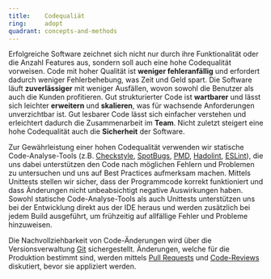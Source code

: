```yaml
---
title:    Codequaliät  
ring:     adopt  
quadrant: concepts-and-methods
---
```


Erfolgreiche Software zeichnet sich nicht nur durch ihre Funktionalität oder die Anzahl Features aus, sondern soll auch
eine hohe Codequalität vorweisen. Code mit hoher Qualität ist **weniger fehleranfällig** und erfordert dadurch weniger
Fehlerbehebung, was Zeit und Geld spart. Die Software läuft **zuverlässiger** mit weniger Ausfällen, wovon sowohl die
Benutzer als auch die Kunden profitieren. Gut strukturierter Code ist **wartbarer** und lässt sich leichter
**erweitern** und **skalieren**, was für wachsende Anforderungen unverzichtbar ist. Gut lesbarer Code lässt sich
einfacher verstehen und erleichtert dadurch die Zusammenarbeit im **Team**. Nicht zuletzt steigert eine hohe
Codequalität auch die **Sicherheit** der Software.

Zur Gewährleistung einer hohen Codequalität verwenden wir statische Code-Analyse-Tools (z.B. [Checkstyle][checkstyle],
[SpotBugs][spotbugs], [PMD][pmd], [Hadolint][hadolint], [ESLint][eslint]), die uns dabei unterstützen den Code nach
möglichen Fehlern und Problemen zu untersuchen und uns auf Best Practices aufmerksam machen. Mittels Unittests stellen
wir sicher, dass der Programmcode korrekt funktioniert und dass Änderungen nicht unbeabsichtigt negative Auswirkungen
haben. Sowohl statische Code-Analyse-Tools als auch Unittests unterstützen uns bei der Entwicklung direkt aus der IDE
heraus und werden zusätzlich bei jedem Build ausgeführt, um frühzeitig auf allfällige Fehler und Probleme hinzuweisen.

Die Nachvollziehbarkeit von Code-Änderungen wird über die Versionsverwaltung [Git][git] sichergestellt. Änderungen,
welche für die Produktion bestimmt sind, werden mittels [Pull Requests][pull-request] und [Code-Reviews][code-reviews]
diskutiert, bevor sie appliziert werden.

[checkstyle]: https://checkstyle.github.io
[spotbugs]: https://spotbugs.github.io/
[pmd]: https://pmd.github.io/
[hadolint]: https://hadolint.github.io/hadolint/
[eslint]: https://eslint.org/
[git]: https://git-scm.com/
[pull-request]: https://www.atlassian.com/git/tutorials/making-a-pull-request
[code-reviews]: https://www.atlassian.com/agile/software-development/code-reviews
